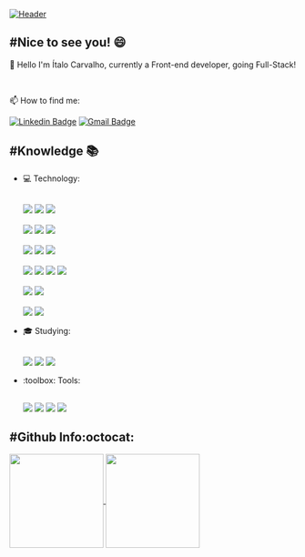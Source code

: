 [![Header](https://raw.githubusercontent.com/ifaithfrost/ifaithfrost/master/Github%20Header.jpg)](https://personal-website-ifaithfrost.firebaseapp.com/)

## #Nice to see you! 😄

  👋 Hello I'm Ítalo Carvalho, currently a Front-end developer, going Full-Stack!
  
  </br>

  📫 How to find me:
  
[![Linkedin Badge](https://img.shields.io/badge/LinkedIn-0077B5?style=for-the-badge&logo=linkedin&logoColor=white&link=https://www.linkedin.com/in/%C3%ADtalo-carvalho-994687155)](www.linkedin.com/in/italo-carvalho-iff)
[![Gmail Badge](https://img.shields.io/badge/Gmail-D14836?style=for-the-badge&logo=gmail&logoColor=white&link=contact.italo.carvalho@gmail.com)](mailto:contact.italo.carvalho@gmail.com)

## #Knowledge 📚
<ul>  
  <li> 💻 Technology:</li>
  <br/>
  <p align="left">
      <img src="https://img.shields.io/badge/HTML5-E34F26?style=for-the-badge&logo=html5&logoColor=white">
      <img src="https://img.shields.io/badge/CSS3-1572B6?style=for-the-badge&logo=css3&logoColor=white">
      <img src="https://img.shields.io/badge/Sass-C76494?style=for-the-badge&logo=sass&logoColor=white">
      <br><br>
      <img src="https://img.shields.io/badge/TypeScript-007ACC?style=for-the-badge&logo=typescript&logoColor=white">
      <img src="https://img.shields.io/badge/JavaScript-F7DF1E?style=for-the-badge&logo=javascript&logoColor=black">
      <img src="https://img.shields.io/badge/Jest-944058?style=for-the-badge&logo=jest&logoColor=ffffff">
      <br><br>
      <img src="https://img.shields.io/badge/Node.Js-7FC728?style=for-the-badge&logo=node.js&logoColor=ffffff">
      <img src="https://img.shields.io/badge/Express.js-000000?style=for-the-badge&logo=express&logoColor=white">
      <img src="https://img.shields.io/badge/firebase-ffca28?style=for-the-badge&logo=firebase&logoColor=white">
      <br><br>
      <img src="https://img.shields.io/badge/React-20232A?style=for-the-badge&logo=react&logoColor=61DAFB">
      <img src="https://img.shields.io/badge/React_Native-20232A?style=for-the-badge&logo=react&logoColor=61DAFB">
      <img src="https://img.shields.io/badge/Next-E1E2E7?style=for-the-badge&logo=next.js&logoColor=000000">
      <img src="https://img.shields.io/badge/Redux-593D88?style=for-the-badge&logo=redux&logoColor=white">
      <br><br>
      <img src="https://img.shields.io/badge/PostgreSQL-316192?style=for-the-badge&logo=postgresql&logoColor=white">
      <img src="https://img.shields.io/badge/SQLite-07405E?style=for-the-badge&logo=sqlite&logoColor=white">
      <br><br>
      <img src="https://img.shields.io/badge/Material--UI-0081CB?style=for-the-badge&logo=material-ui&logoColor=white">
      <img src="https://img.shields.io/badge/jQuery-0769AD?style=for-the-badge&logo=jquery&logoColor=white">
  </p>
  
  <li> 🎓 Studying:</li>
  <br/>
  <p align="left">
      <img src="https://img.shields.io/badge/Docker-2CA5E0?style=for-the-badge&logo=docker&logoColor=white">
      <img src="https://img.shields.io/badge/Java-EF2623?style=for-the-badge&logo=java&logoColor=ffffff">
      <img src="https://img.shields.io/badge/spring-6AAD3D?style=for-the-badge&logo=spring&logoColor=ffffff">
  </p>
  
  <li>:toolbox: Tools:</li>
  <br/>
  <p align="left">
    <img src="https://img.shields.io/badge/Visual_Studio_Code-0078D4?style=for-the-badge&logo=visual%20studio%20code&logoColor=white">
    <img src="https://img.shields.io/badge/Yarn-2B8AB5?style=for-the-badge&logo=yarn&logoColor=white">
    <img src="https://img.shields.io/badge/npm-CB3837?style=for-the-badge&logo=npm&logoColor=white">
    <img src="https://img.shields.io/badge/Git-F05032?style=for-the-badge&logo=git&logoColor=white">
  </p>
</ul>

## #Github Info:octocat:
<p align="start">
  <a href="https://github.com/ifaithfrost/github-readme-stats">
    <img
      align="center"
      height="165"
      src="https://github-readme-stats.vercel.app/api?username=ifaithfrost&count_private=true&show_icons=true&custom_title=Github%20Status&hide=issues&theme=dark"
    />
  </a>
  <a href="https://github.com/ifaithfrost/github-readme-stats">
    <img
      align="center"
      height="165"
      src="https://github-readme-stats.vercel.app/api/top-langs/?username=ifaithfrost&&layout=compact&theme=dark"
    />
  </a>
</p>

